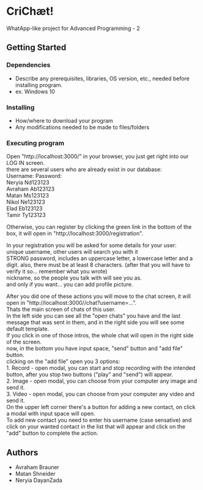 # CriChæt!

WhatApp-like project for Advanced Programming - 2

## Getting Started

### Dependencies

* Describe any prerequisites, libraries, OS version, etc., needed before installing program.
* ex. Windows 10

### Installing

* How/where to download your program
* Any modifications needed to be made to files/folders

### Executing program

Open "http://localhost:3000/" in your browser, you just get right into our LOG IN screen.\
there are several users who are already exist in our database:\
Username:                       Password:\
          Neryia                          Nd123123\
          Avraham                         Ab123123\
          Matan                           Ms123123\
          Nikol                           Ne123123\
          Elad                            Eb123123\
          Tamir                           Ty123123
          
Otherwise, you can register by clicking the green link in the bottom of the box, it will open in "http://localhost:3000/registration".

In your registration you will be asked for some details for your user:\
unique username, other users will search you with it\
STRONG password, includes an uppercase letter, a lowercase letter and a digit. also, there must be at least 8 characters. (after that you will have to verify it so... remember what you wrote)\
nickname, so the people you talk with will see you as.\
and only if you want... you can add profile picture.

After you did one of these actions you will move to the chat screen, it will open in "http://localhost:3000//chat?username=...".\
Thats the main screen of chats of this user.\
In the left side you can see all the "open chats" you have and the last message that was sent in them, and in the right side you will see some default template.\
If you click in one of those intros, the whole chat will open in the right side of the screen.\
  now, in the bottom you have input space, "send" button and "add file" button.\
  clicking on the "add file" open you 3 options:\
    1. Record - open modal, you can start and stop recording with the intended button, after you stop two buttons ("play" and "send") will appear.\
    2. Image - open modal, you can choose from your computer any image and send it.\
    3. Video - open modal, you can choose from your computer any video and send it.\
On the upper left corner there's a button for adding a new contact, on click a modal with input space will open.\
  To add new contact you need to enter his username (case sensative) and click on your wanted contact in the list that will appear and click on the "add" button to complete the action.


## Authors

* Avraham Brauner
* Matan Shneider
* Neryia DayanZada

